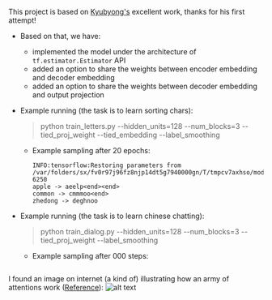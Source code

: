This project is based on [Kyubyong's](https://github.com/Kyubyong/transformer) excellent work, thanks for his first attempt!

* Based on that, we have:
  * implemented the model under the architecture of ```tf.estimator.Estimator``` API
  * added an option to share the weights between encoder embedding and decoder embedding
  * added an option to share the weights between decoder embedding and output projection

* Example running (the task is to learn sorting chars):
  >  python train_letters.py --hidden_units=128 --num_blocks=3 --tied_proj_weight --tied_embedding --label_smoothing
  * Example sampling after 20 epochs:
    ```
    INFO:tensorflow:Restoring parameters from /var/folders/sx/fv0r97j96fz8njp14dt5g7940000gn/T/tmpcv7axhso/model.ckpt-6250
    apple -> aeelp<end><end>
    common -> cmmmoo<end>
    zhedong -> deghnoo
    ```
* Example running (the task is to learn chinese chatting):
  >  python train_dialog.py --hidden_units=128 --num_blocks=3 --tied_proj_weight --label_smoothing
  * Example sampling after 000 steps:
    ```
    
    ```
I found an image on internet (a kind of) illustrating how an army of attentions work ([Reference](https://techcrunch.com/2017/08/31/googles-transformer-solves-a-tricky-problem-in-machine-translation/)):
![alt text](https://github.com/zhedongzheng/finch/blob/master/assets/transform20fps.gif)
